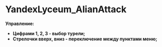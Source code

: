 # YandexLyceum_AlianAttack
<b>Управление:<b> <br>
  <ul>
    <li>
  Цифрами 1, 2, 3 - выбор турели; <br>
    </li>
    <li>
  Стрелочки вверх, вниз - переключение между пунктами меню;
    </li>
  </ul>
